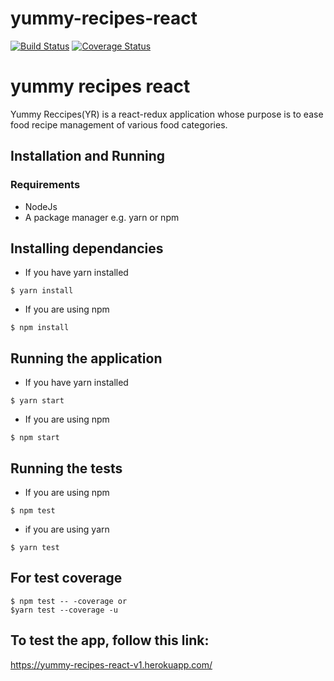 # yummy-recipes-react

[![Build Status](https://travis-ci.org/LehruAngela/yummy-recipes-react.svg?branch=develop)](https://travis-ci.org/LehruAngela/yummy-recipes-react)
[![Coverage Status](https://coveralls.io/repos/github/LehruAngela/yummy-recipes-react/badge.svg?branch=develop)](https://coveralls.io/github/LehruAngela/yummy-recipes-react?branch=develop)

# yummy recipes react
Yummy Reccipes(YR)  is a react-redux application whose purpose is to ease food recipe management of various food categories.
## Installation and Running
### Requirements
- NodeJs 
- A package manager e.g. yarn or npm

## Installing dependancies

- If you have yarn installed
```
$ yarn install
```

- If you are using npm
```
$ npm install
```

## Running the application

- If you have yarn installed
```
$ yarn start
```

- If you are using npm
```
$ npm start
```

## Running the tests

- If you are using npm
```
$ npm test
```
- if you are using yarn
```
$ yarn test

```
## For test coverage
```
$ npm test -- -coverage or
$yarn test --coverage -u
```

## To test the app, follow this link:
https://yummy-recipes-react-v1.herokuapp.com/
